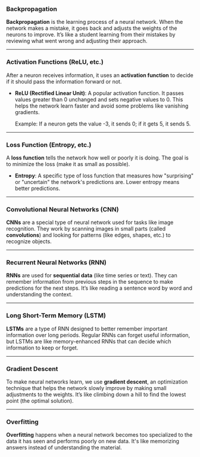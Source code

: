 ### **Backpropagation**

**Backpropagation** is the learning process of a neural network. When the network makes a mistake, it goes back and adjusts the weights of the neurons to improve. It’s like a student learning from their mistakes by reviewing what went wrong and adjusting their approach.

---

### **Activation Functions (ReLU, etc.)**

After a neuron receives information, it uses an **activation function** to decide if it should pass the information forward or not.

- **ReLU (Rectified Linear Unit)**: A popular activation function. It passes values greater than 0 unchanged and sets negative values to 0. This helps the network learn faster and avoid some problems like vanishing gradients.

  Example: If a neuron gets the value -3, it sends 0; if it gets 5, it sends 5.

---

### **Loss Function (Entropy, etc.)**

A **loss function** tells the network how well or poorly it is doing. The goal is to minimize the loss (make it as small as possible).

- **Entropy**: A specific type of loss function that measures how "surprising" or "uncertain" the network's predictions are. Lower entropy means better predictions.

---

### **Convolutional Neural Networks (CNN)**

**CNNs** are a special type of neural network used for tasks like image recognition. They work by scanning images in small parts (called **convolutions**) and looking for patterns (like edges, shapes, etc.) to recognize objects.

---

### **Recurrent Neural Networks (RNN)**

**RNNs** are used for **sequential data** (like time series or text). They can remember information from previous steps in the sequence to make predictions for the next steps. It’s like reading a sentence word by word and understanding the context.

---

### **Long Short-Term Memory (LSTM)**

**LSTMs** are a type of RNN designed to better remember important information over long periods. Regular RNNs can forget useful information, but LSTMs are like memory-enhanced RNNs that can decide which information to keep or forget.

---

### **Gradient Descent**

To make neural networks learn, we use **gradient descent**, an optimization technique that helps the network slowly improve by making small adjustments to the weights. It’s like climbing down a hill to find the lowest point (the optimal solution).

---

### **Overfitting**

**Overfitting** happens when a neural network becomes too specialized to the data it has seen and performs poorly on new data. It's like memorizing answers instead of understanding the material.
